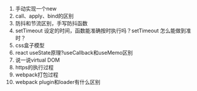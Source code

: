 1. 手动实现一个new
2. call、apply、bind的区别
3. 防抖和节流区别，手写防抖函数
4. setTimeout 设定的时间，函数能准确按时执行吗？setTimeout 怎么能做到准时？
5. css盒子模型
6. react useState原理?useCallback和useMemo区别
7. 说一说virtual DOM
8. https的执行过程
9. webpack打包过程
10. webpack plugin和loader有什么区别